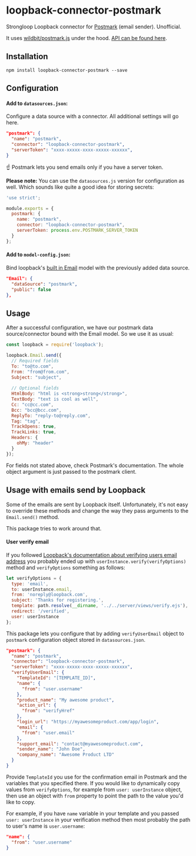 # loopback-connector-postmark
Strongloop Loopback connector for [Postmark](https://postmarkapp.com/) (email sender). Unofficial.

It uses [wildbit/postmark.js](https://github.com/wildbit/postmark.js) under the hood. [API can be found here](https://postmarkapp.com/developer/integration/official-libraries#node-js).

## Installation

```
npm install loopback-connector-postmark --save
```

## Configuration

#### Add to `datasources.json`:

Configure a data source with a connector. All additional settings will go here.

```json
"postmark": {
  "name": "postmark",
  "connector": "loopback-connector-postmark",
  "serverToken": "xxxx-xxxxx-xxxx-xxxxx-xxxxxx",
}
```

:point_up: Postmark lets you send emails only if you have a server token.

**Please note:** You can use the `datasources.js` version for configuration as well. Which sounds like quite a good idea for storing secrets:

```javascript
'use strict';

module.exports = {
  postmark: {
    name: "postmark",
    connector: "loopback-connector-postmark",
    serverToken: process.env.POSTMARK_SERVER_TOKEN
  }
};
```

#### Add to `model-config.json`:

Bind loopback's [built in Email](https://loopback.io/doc/en/lb3/Email-connector.html) model with the previously added data source.

```json
"Email": {
  "dataSource": "postmark",
  "public": false
},
```

## Usage

After a successful configuration, we have our postmark data source/connector bound with the Email model. So we use it as usual:

```javascript
const loopback = require('loopback');

loopback.Email.send({
  // Required fields
  To: "to@to.com",
  From: "from@from.com",
  Subject: "subject",
  
  // Optional fields
  HtmlBody: "html is <strong>strong</strong>",
  TextBody: "text is cool as well",
  Cc: "cc@cc.com",
  Bcc: "bcc@bcc.com",
  ReplyTo: "reply-to@reply.com",
  Tag: "tag",
  TrackOpens: true,
  TrackLinks: true,
  Headers: { 
    ohMy: "header" 
  }
});
```

For fields not stated above, check Postmark's documentation. The whole object argument is just passed to the postmark client.

## Usage with emails send by Loopback

Some of the emails are sent by Loopback itself. Unfortunately, it's not easy to override these methods and change the way they pass arguments to the `Email.send()` method.

This package tries to work around that.

#### User verify email

If you followed [Loopback's documentation about verifying users email address](https://loopback.io/doc/en/lb3/Registering-users.html#verifying-email-addresses) you probably ended up with `userInstance.verify(verifyOptions)` method and `verifyOptions` something as follows:

```javascript
let verifyOptions = {
  type: 'email',
  to: userInstance.email,
  from: 'noreply@loopback.com',
  subject: 'Thanks for registering.',
  template: path.resolve(__dirname, '../../server/views/verify.ejs'),
  redirect: '/verified',
  user: userInstance
};
```

This package lets you configure that by adding `verifyUserEmail` object to `postmark` configuration object stored in `datasources.json`.

```json
"postmark": {
  "name": "postmark",
  "connector": "loopback-connector-postmark",
  "serverToken": "xxxx-xxxxx-xxxx-xxxxx-xxxxxx",
  "verifyUserEmail": {
    "TemplateId": "[TEMPLATE_ID]",
    "name": {
      "from": "user.username"
    },
    "product_name": "My awesome product",
    "action_url": {
      "from": "verifyHref"
    },
    "login_url": "https://myawesomeproduct.com/app/login",
    "email": {
      "from": "user.email"
    },
    "support_email": "contact@myawesomeproduct.com",
    "sender_name": "John Doe",
    "company_name": "Awesome Product LTD"
  }
}
```

Provide `TemplateId` you use for the confirmation email in Postmark and the variables that you specified there. If you would like to dynamically copy values from `verifyOptions`, for example from `user: userInstance` object, then use an object with `from` property to point the path to the value you'd like to copy.

For example, if you have `name` variable in your template and you passed `user: userInstance` in your verification method then most probably the path to user's name is `user.username`:

```json
"name": {
  "from": "user.username"
}
```
